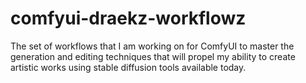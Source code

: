 # comfyui-draekz-workflowz
The set of workflows that I am working on for ComfyUI to master the generation and editing techniques that will propel my ability to create artistic works using stable diffusion tools available today.

